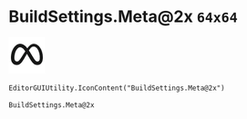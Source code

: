 # BuildSettings.Meta@2x `64x64`
<img src="/img/BuildSettings.Meta@2x.png" width=64 height=64>

``` CSharp
EditorGUIUtility.IconContent("BuildSettings.Meta@2x")
```
```
BuildSettings.Meta@2x
```
